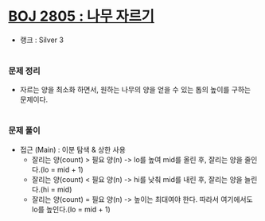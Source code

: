 # [BOJ 2805 : 나무 자르기](https://www.acmicpc.net/problem/2805)
- 랭크 : Silver 3
  <br><br>
  
### 문제 정리
- 자르는 양을 최소화 하면서, 원하는 나무의 양을 얻을 수 있는 톱의 높이를 구하는 문제이다.
   <br><br>

### 문제 풀이
- 접근 (Main) : 이분 탐색 & 상한 사용
  - 잘리는 양(count) > 필요 양(n) -> lo를 높여 mid를 올린 후, 잘리는 양을 줄인다.(lo = mid + 1)
  - 잘리는 양(count) < 필요 양(n) -> hi를 낮춰 mid를 내린 후, 잘리는 양을 늘린다.(hi = mid)
  - 잘리는 양(count) = 필요 양(n) -> 높이는 최대여야 한다. 따라서 여기에서도 lo를 높인다.(lo = mid + 1)
  

    
    


    
    


